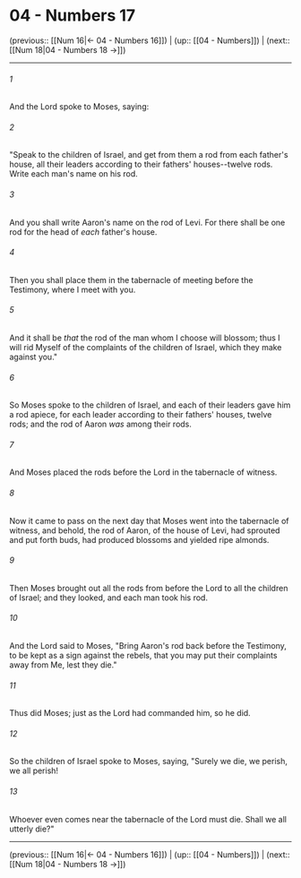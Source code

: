 # 04 - Numbers 17

(previous:: [[Num 16|← 04 - Numbers 16]]) | (up:: [[04 - Numbers]]) | (next:: [[Num 18|04 - Numbers 18 →]])

***


###### 1 
And the Lord spoke to Moses, saying: 

###### 2 
"Speak to the children of Israel, and get from them a rod from each father's house, all their leaders according to their fathers' houses--twelve rods. Write each man's name on his rod. 

###### 3 
And you shall write Aaron's name on the rod of Levi. For there shall be one rod for the head of _each_ father's house. 

###### 4 
Then you shall place them in the tabernacle of meeting before the Testimony, where I meet with you. 

###### 5 
And it shall be _that_ the rod of the man whom I choose will blossom; thus I will rid Myself of the complaints of the children of Israel, which they make against you." 

###### 6 
So Moses spoke to the children of Israel, and each of their leaders gave him a rod apiece, for each leader according to their fathers' houses, twelve rods; and the rod of Aaron _was_ among their rods. 

###### 7 
And Moses placed the rods before the Lord in the tabernacle of witness. 

###### 8 
Now it came to pass on the next day that Moses went into the tabernacle of witness, and behold, the rod of Aaron, of the house of Levi, had sprouted and put forth buds, had produced blossoms and yielded ripe almonds. 

###### 9 
Then Moses brought out all the rods from before the Lord to all the children of Israel; and they looked, and each man took his rod. 

###### 10 
And the Lord said to Moses, "Bring Aaron's rod back before the Testimony, to be kept as a sign against the rebels, that you may put their complaints away from Me, lest they die." 

###### 11 
Thus did Moses; just as the Lord had commanded him, so he did. 

###### 12 
So the children of Israel spoke to Moses, saying, "Surely we die, we perish, we all perish! 

###### 13 
Whoever even comes near the tabernacle of the Lord must die. Shall we all utterly die?"

***

(previous:: [[Num 16|← 04 - Numbers 16]]) | (up:: [[04 - Numbers]]) | (next:: [[Num 18|04 - Numbers 18 →]])
